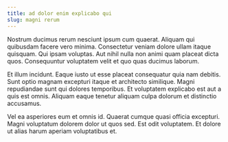 ```yaml
---
title: ad dolor enim explicabo qui
slug: magni rerum
---
```


Nostrum ducimus rerum nesciunt ipsum cum quaerat. Aliquam qui quibusdam facere vero minima. Consectetur veniam dolore ullam itaque quisquam. Qui ipsam voluptas. Aut nihil nulla non animi quam placeat dicta quos. Consequuntur voluptatem velit et quo quas ducimus laborum.

Et illum incidunt. Eaque iusto ut esse placeat consequatur quia nam debitis. Sunt optio magnam excepturi itaque et architecto similique. Magni repudiandae sunt qui dolores temporibus. Et voluptatem explicabo est aut a quis est omnis. Aliquam eaque tenetur aliquam culpa dolorum et distinctio accusamus.

Vel ea asperiores eum et omnis id. Quaerat cumque quasi officia excepturi. Magni voluptatum dolorem dolor ut quos sed. Est odit voluptatem. Et dolore ut alias harum aperiam voluptatibus et.
